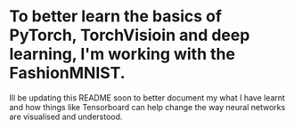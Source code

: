 # To better learn the basics of PyTorch, TorchVisioin and deep learning, I'm working with the FashionMNIST.

Ill be updating this README soon to better document my what I have learnt and how things like Tensorboard can help change the way neural networks are visualised and understood.
